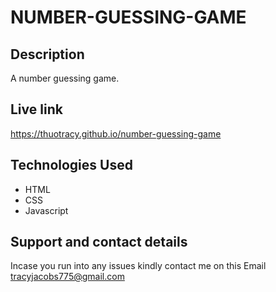# NUMBER-GUESSING-GAME
## Description
A number guessing game.

## Live link
https://thuotracy.github.io/number-guessing-game

## Technologies Used
* HTML
* CSS
* Javascript

## Support and contact details
Incase you run into any issues kindly contact me on this Email tracyjacobs775@gmail.com
